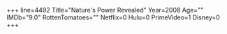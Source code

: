 +++
line=4492
Title="Nature's Power Revealed"
Year=2008
Age=""
IMDb="9.0"
RottenTomatoes=""
Netflix=0
Hulu=0
PrimeVideo=1
Disney=0
+++

